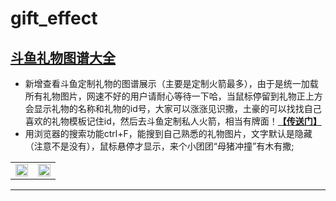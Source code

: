 # gift_effect
<h2><a href="https://raw.githack.com/wolf-scream/gift_effect/master/index.html" rel="nofollow">斗鱼礼物图谱大全</a></h2>
<ul><li>新增查看斗鱼定制礼物的图谱展示（主要是定制火箭最多），由于是统一加载所有礼物图片，网速不好的用户请耐心等待一下哈，当鼠标停留到礼物正上方会显示礼物的名称和礼物的id号，大家可以涨涨见识撒，土豪的可以找找自己喜欢的礼物模板记住id，然后去斗鱼定制私人火箭，相当有牌面！<strong><a href="https://raw.githack.com/wolf-scream/gift_effect/master/index.html" rel="nofollow">【传送门】</a></strong></li><li>用浏览器的搜索功能ctrl+F，能搜到自己熟悉的礼物图片，文字默认是隐藏（注意不是没有），鼠标悬停才显示，来个小团团“母猪冲撞”有木有撒;</li></ul>
<table><tbody><tr><td><img src="https://raw.githubusercontent.com/wolf-scream/gift_effect/master/douyu_gift.png" width="100%"></td><td><img src="https://raw.githubusercontent.com/wolf-scream/gift_effect/master/search_gift.png" width="100%"></td></tr></tbody></table>
<hr>
